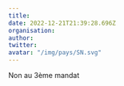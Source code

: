 ```yaml
---
title: 
date: 2022-12-21T21:39:28.696Z
organisation: 
author: 
twitter: 
avatar: "/img/pays/SN.svg"
---
```


Non au 3ème mandat 